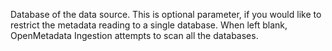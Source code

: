 Database of the data source. This is optional parameter, if you would like to restrict the metadata reading to a single database. When left blank, OpenMetadata Ingestion attempts to scan all the databases.
<!-- database to be updated -->
